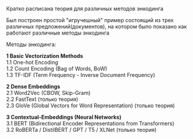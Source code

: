 Кратко расписана теория для различных методов энкодинга

Был построен простой "игручешный" пример состоящий из трех различных предложений(документов), на котором было показано как работают различные методы энкодинга

Методы энкодинга:  

**1 Basic Vectorization Methods**    
1.1 One-hot Encoding  
1.2 Count Encoding (Bag of Words, BoW)  
1.3 TF-IDF (Term Frequency - Inverse Document Frequency)  

**2 Dense Embeddings**    
2.1 Word2Vec (CBOW, Skip-Gram)  
2.2 FastText (только теория)  
2.3 GloVe (Global Vectors for Word Representation) (только теория)    

**3 Contextual-Embeddings (Neural Networks)**    
3.1 BERT (Bidirectional Encoder Representations from Transformers)  
3.2 RoBERTa / DistilBERT / GPT / T5 / XLNet (только теория)     
